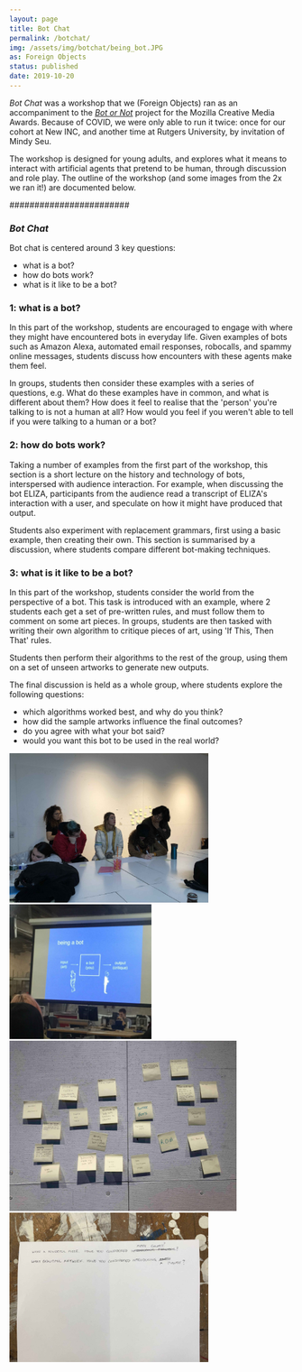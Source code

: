 ```yaml
---
layout: page
title: Bot Chat
permalink: /botchat/
img: /assets/img/botchat/being_bot.JPG
as: Foreign Objects
status: published
date: 2019-10-20
---
```


*Bot Chat* was a workshop that we (Foreign Objects) ran as an accompaniment to the [*Bot or Not*](https://www.foreignobjects.net/bot-or-not) project for the Mozilla Creative Media Awards. Because of COVID, we were only able to run it twice: once for our cohort at New INC, and another time at Rutgers University, by invitation of Mindy Seu.

The workshop is designed for young adults, and explores what it means to interact with artificial agents that pretend to be human, through discussion and role play. The outline of the workshop (and some images from the 2x we ran it!) are documented below.

########################

### *Bot Chat*

Bot chat is centered around 3 key questions:
* what is a bot?
* how do bots work?
* what is it like to be a bot?

### 1: what is a bot?
In this part of the workshop, students are encouraged to engage with where they might have encountered bots in everyday life. Given examples of bots such as Amazon Alexa, automated email responses, robocalls, and spammy online messages, students discuss how encounters with these agents make them feel. 

In groups, students then consider these examples with a series of questions, e.g.
What do these examples have in common, and what is different about them?
How does it feel to realise that the 'person' you're talking to is not a human at all? 
How would you feel if you weren't able to tell if you were talking to a human or a bot?


### 2: how do bots work?
Taking a number of examples from the first part of the workshop, this section is a short lecture on the history and technology of bots, interspersed with audience interaction. For example, when discussing the bot ELIZA, participants from the audience read a transcript of ELIZA's interaction with a user, and speculate on how it might have produced that output.

Students also experiment with replacement grammars, first using a basic example, then creating their own. This section is summarised by a discussion, where students compare different bot-making techniques.


### 3: what is it like to be a bot?
In this part of the workshop, students consider the world from the perspective of a bot. This task is introduced with an example, where 2 students each get a set of pre-written rules, and must follow them to comment on some art pieces. In groups, students are then tasked with writing their own algorithm to critique pieces of art, using 'If This, Then That' rules.

Students then perform their algorithms to the rest of the group, using them on a set of unseen artworks to generate new outputs.

The final discussion is held as a whole group, where students explore the following questions:
* which algorithms worked best, and why do you think?
* how did the sample artworks influence the final outcomes?
* do you agree with what your bot said?
* would you want this bot to be used in the real world?

<img src="/assets/img/botchat/gary_kalli_rutgers.jpg" width="70%" />
<img src="/assets/img/botchat/being_bot.JPG" width="50%" />
<img src="/assets/img/botchat/bot_examples.jpg" width="80%" />
<img src="/assets/img/botchat/laurel_crit.JPG" width="70%" />

